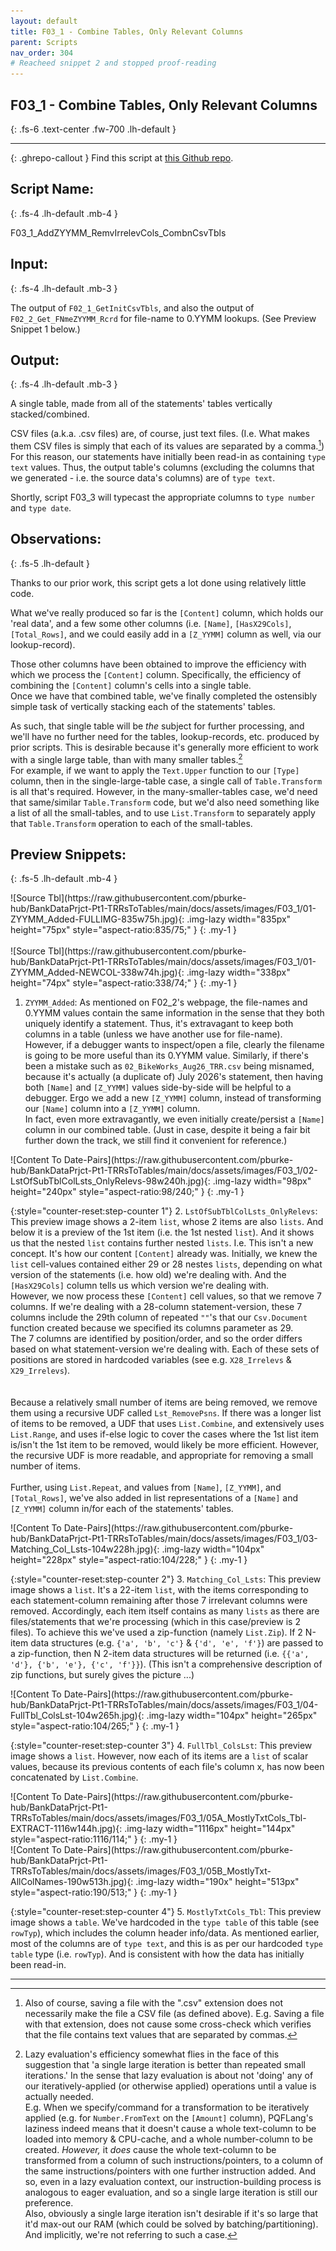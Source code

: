 ```yaml
---
layout: default
title: F03_1 - Combine Tables, Only Relevant Columns
parent: Scripts
nav_order: 304
# Reacheed snippet 2 and stopped proof-reading
---
```


## F03_1 - Combine Tables, Only Relevant Columns  
{: .fs-6 .text-center .fw-700 .lh-default }

---

<div markdown="1" >

{: .ghrepo-callout }
Find this script at [this Github repo].

[this Github repo]: https://github.com/pburke-hub/BankDataPrjct-Pt1-TRRsToTables/tree/main/BankDataPt1-Scripts 

</div>

## Script Name:
{: .fs-4 .lh-default .mb-4 }

F03_1_AddZYYMM_RemvIrrelevCols_CombnCsvTbls

## Input:
{: .fs-4 .lh-default .mb-3 }

<!-- image(s) here? -->

The output of `F02_1_GetInitCsvTbls`, and also the output of `F02_2_Get_FNmeZYYMM_Rcrd` for file-name to 0.YYMM lookups. (See Preview Snippet 1 below.)  

<!-- TODO = make "Preview Snippet 1" an internal reference/link. -->

## Output:
{: .fs-4 .lh-default .mb-3 }

A single table, made from all of the statements' tables vertically stacked/combined.

CSV files (a.k.a. .csv files) are, of course, just text files. (I.e. What makes them CSV files is simply that each of its values are separated by a comma.[^extn_comment]) For this reason, our statements have initially been read-in as containing `type text` values. Thus, the output table's columns (excluding the columns that we generated - i.e. the source data's columns) are of `type text`.  

[^extn_comment]: Also of course, saving a file with the ".csv" extension does not necessarily make the file a CSV file (as defined above). E.g. Saving a file with that extension, does not cause some cross-check which verifies that the file contains text values that are separated by commas.

Shortly, script F03_3 will typecast the appropriate columns to `type number` and `type date`.

<!-- 
<div markdown="1" class="scrolling-div-class">
![Output table](https://raw.githubusercontent.com/pburke-hub/BankDataPrjct-Pt1-TRRsToTables/main/docs/assets/images/F02_2/06-XChecked_Output-166w49h.jpg){: .img-noloadingppty width="166px" height="49px" style="aspect-ratio:166/49;" }
</div>
--> 

## Observations:
{: .fs-5 .lh-default }


Thanks to our prior work, this script gets a lot done using relatively little code.  

What we've really produced so far is the `[Content]` column, which holds our 'real data', and a few some other columns (i.e. `[Name]`, `[HasX29Cols]`, `[Total_Rows]`, and we could easily add in a `[Z_YYMM]` column as well, via our lookup-record).

Those other columns have been obtained to improve the efficiency with which we process the `[Content]` column. Specifically, the efficiency of combining the `[Content]` column's cells into a single table.  
Once we have that combined table, we've finally completed the ostensibly simple task of vertically stacking each of the statements' tables.  

As such, that single table will be *the* subject for further processing, and we'll have no further need for the tables, lookup-records, etc. produced by prior scripts. This is desirable because it's generally more efficient to work with a single large table, than with many smaller tables.[^re_lazy]  
For example, if we want to apply the `Text.Upper` function to our `[Type]` column, then in the single-large-table case, a single call of `Table.Transform` is all that's required. However, in the many-smaller-tables case, we'd need that same/similar `Table.Transform` code, but we'd also need something like a list of all the small-tables, and to use `List.Transform` to separately apply that `Table.Transform` operation to each of the small-tables.

[^re_lazy]: Lazy evaluation's efficiency somewhat flies in the face of this suggestion that 'a single large iteration is better than repeated small iterations.' In the sense that lazy evaluation is about not 'doing' any of our iteratively-applied (or otherwise applied) operations until a value is actually needed.  
    E.g. When we specify/command for a transformation to be iteratively applied (e.g. for `Number.FromText` on the `[Amount]` column), PQFLang's laziness indeed means that it doesn't cause a whole text-column to be loaded into memory & CPU-cache, and a whole number-column to be created. *However,* it *does* cause the whole text-column to be transformed from a column of such instructions/pointers, to a column of the same instructions/pointers with one further instruction added. And so, even in a lazy evaluation context, our instruction-building process is analogous to eager evaluation, and so a single large iteration is still our preference.  
    Also, obviously a single large iteration isn't desirable if it's so large that it'd max-out our RAM (which could be solved by batching/partitioning). And implicitly, we're not referring to such a case.




## Preview Snippets:
{: .fs-5 .lh-default .mb-4 }


<div markdown="1" class="scrolling-div-class mt-4">
![Source Tbl](https://raw.githubusercontent.com/pburke-hub/BankDataPrjct-Pt1-TRRsToTables/main/docs/assets/images/F03_1/01-ZYYMM_Added-FULLIMG-835w75h.jpg){: .img-lazy width="835px" height="75px" style="aspect-ratio:835/75;" }
{: .my-1 }
</div>

<br>

<div markdown="1" class="scrolling-div-class mt-4">
![Source Tbl](https://raw.githubusercontent.com/pburke-hub/BankDataPrjct-Pt1-TRRsToTables/main/docs/assets/images/F03_1/01-ZYYMM_Added-NEWCOL-338w74h.jpg){: .img-lazy width="338px" height="74px" style="aspect-ratio:338/74;" }
{: .my-1 }
</div>

1. `ZYYMM_Added`: As mentioned on F02_2's webpage, the file-names and 0.YYMM values contain the same information in the sense that they both uniquely identify a statement. Thus, it's extravagant to keep both columns in a table (unless we have another use for file-name).  
   However, if a debugger wants to inspect/open a file, clearly the filename is going to be more useful than its 0.YYMM value. Similarly, if there's been a mistake such as `02_BikeWorks_Aug26_TRR.csv` being misnamed, because it's actually (a duplicate of) July 2026's statement, then having both `[Name]` and `[Z_YYMM]` values side-by-side will be helpful to a debugger.
   Ergo we add a new `[Z_YYMM]` column, instead of transforming our `[Name]` column into a `[Z_YYMM]` column.  
   In fact, even more extravagantly, we even initially create/persist a `[Name]` column in our combined table. (Just in case, despite it being a fair bit further down the track, we still find it convenient for reference.)

<!-- ^ Query: Does "F02_2's webpage" still make that point? Accordingly, TODO: either delete that assertion, or make it a link to F02_2's webpage. -->


<!-- NB: I've also got a 01A-InOurCase-SortedCausesNoChange324w75h.jpg that isn't referred to. Do I need to add in a new dot-point??? -->


<div markdown="1" class="scrolling-div-class mt-7">
![Content To Date-Pairs](https://raw.githubusercontent.com/pburke-hub/BankDataPrjct-Pt1-TRRsToTables/main/docs/assets/images/F03_1/02-LstOfSubTblColLsts_OnlyRelevs-98w240h.jpg){: .img-lazy width="98px" height="240px" style="aspect-ratio:98/240;" }
{: .my-1 }
</div>

{:style="counter-reset:step-counter 1"}
2. `LstOfSubTblColLsts_OnlyRelevs`: This preview image shows a 2-item `list`, whose 2 items are also `lists`. And below it is a preview of the 1st item (i.e. the 1st nested `list`). And it shows us that the nested `list` contains further nested `lists`.
   I.e. This isn't a new concept. It's how our content `[Content]` already was. Initially, we knew the `list` cell-values contained either 29 or 28 nestes `lists`, depending on what version  of the statements (i.e. how old) we're dealing with. And the `[HasX29Cols]` column tells us which version we're dealing with.  
   However, we now process these `[Content]` cell values, so that we remove 7 columns. If we're dealing with a 28-column statement-version, these 7 columns include the 29th column of repeated `""`'s that our `Csv.Document` function created because we specified its columns parameter as 29.  
   The 7 columns are identified by position/order, and so the order differs based on what statement-version we're dealing with. Each of these sets of positions are stored in hardcoded variables (see e.g. `X28_Irrelevs` & `X29_Irrelevs`).  
   <br>  
   Because a relatively small number of items are being removed, we remove them using a recursive UDF called `Lst_RemovePsns`. If there was a longer list of items to be removed, a UDF that uses `List.Combine`, and extensively uses `List.Range`, and uses if-else logic to cover the cases where the 1st list item is/isn't the 1st item to be removed, would likely be more efficient. However, the recursive UDF is more readable, and appropriate for removing a small number of items.
   <br>  
   Further, using `List.Repeat`, and values from `[Name]`, `[Z_YYMM]`, and `[Total_Rows]`, we've also added in list representations of a `[Name]` and `[Z_YYMM]` column in/for each of the statements' tables.


<div markdown="1" class="scrolling-div-class mt-7">
![Content To Date-Pairs](https://raw.githubusercontent.com/pburke-hub/BankDataPrjct-Pt1-TRRsToTables/main/docs/assets/images/F03_1/03-Matching_Col_Lsts-104w228h.jpg){: .img-lazy width="104px" height="228px" style="aspect-ratio:104/228;" }
{: .my-1 }
</div>

{:style="counter-reset:step-counter 2"}
3. `Matching_Col_Lsts`: This preview image shows a `list`. It's a 22-item `list`, with the items corresponding to each statement-column remaining after those 7 irrelevant columns were removed. Accordingly, each item itself contains as many `lists` as there are files/statements that we're processing (which in this case/preview is 2 files).
   To achieve this we've used a zip-function (namely `List.Zip`). If 2 N-item data structures (e.g. `{'a', 'b', 'c'}` & `{'d', 'e', 'f'}`) are passed to a zip-function, then N 2-item data structures will be returned (i.e. `{{'a', 'd'}, {'b', 'e'}, {'c', 'f'}}`). (This isn't a comprehensive description of zip functions, but surely gives the picture ...)


<div markdown="1" class="scrolling-div-class mt-7">
![Content To Date-Pairs](https://raw.githubusercontent.com/pburke-hub/BankDataPrjct-Pt1-TRRsToTables/main/docs/assets/images/F03_1/04-FullTbl_ColsLst-104w265h.jpg){: .img-lazy width="104px" height="265px" style="aspect-ratio:104/265;" }
{: .my-1 }
</div>

{:style="counter-reset:step-counter 3"}
4. `FullTbl_ColsLst`: This preview image shows a `list`. However, now each of its items are a `list` of scalar values, because its previous contents of each file's column x, has now been concatenated by `List.Combine`.


<div markdown="1" class="scrolling-div-class mt-7">
![Content To Date-Pairs](https://raw.githubusercontent.com/pburke-hub/BankDataPrjct-Pt1-TRRsToTables/main/docs/assets/images/F03_1/05A_MostlyTxtCols_Tbl-EXTRACT-1116w144h.jpg){: .img-lazy width="1116px" height="144px" style="aspect-ratio:1116/114;" }
{: .my-1 }
</div>

<div markdown="1" class="scrolling-div-class">
![Content To Date-Pairs](https://raw.githubusercontent.com/pburke-hub/BankDataPrjct-Pt1-TRRsToTables/main/docs/assets/images/F03_1/05B_MostlyTxt-AllColNames-190w513h.jpg){: .img-lazy width="190x" height="513px" style="aspect-ratio:190/513;" }
{: .my-1 }
</div>

{:style="counter-reset:step-counter 4"}
5. `MostlyTxtCols_Tbl`: This preview image shows a `table`. We've hardcoded in the `type table` of this table (see `rowTyp`), which includes the column header info/data. 
   As mentioned earlier, most of the columns are of `type text`, and this is as per our hardcoded `type table` type (i.e. `rowTyp`). And is consistent with how the data has initially been read-in. 

---

